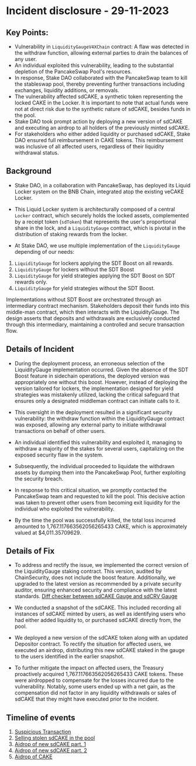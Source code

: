 # Incident disclosure - 29-11-2023

## Key Points:

- Vulnerability in `LiquidityGaugeV4XChain` contract: A flaw was detected in the withdraw function, allowing external parties to drain the balances of any user.
- An individual exploited this vulnerability, leading to the substantial depletion of the PancakeSwap Pool's resources.
- In response, Stake DAO collaborated with the PancakeSwap team to kill the stableswap pool, thereby preventing further transactions including exchanges, liquidity additions, or removals.
- The vulnerability affected sdCAKE, a synthetic token representing the locked CAKE in the Locker. It is important to note that actual funds were not at direct risk due to the synthetic nature of sdCAKE, besides funds in the pool.
- Stake DAO took prompt action by deploying a new version of sdCAKE and executing an airdrop to all holders of the previously minted sdCAKE.
- For stakeholders who either added liquidity or purchased sdCAKE, Stake DAO ensured full reimbursement in CAKE tokens. This reimbursement was inclusive of all affected users, regardless of their liquidity withdrawal status.

## Background

- Stake DAO, in a collaboration with PancakeSwap, has deployed its Liquid Locker system on the BNB Chain, integrated atop the existing veCAKE Locker.
- This Liquid Locker system is architecturally composed of a central `Locker` contract, which securely holds the locked assets, complemented by a receipt token (`sdToken`) that represents the user's proportional share in the lock, and a `LiquidityGauge` contract, which is pivotal in the distribution of staking rewards from the locker.

- At Stake DAO, we use multiple implementation of the `LiquidityGauge` depending of our needs:

 1. `LiquidityGauge` for lockers applying the SDT Boost on all rewards.
 2. `LiquidityGauge` for lockers without the SDT Boost
 3. `LiquidityGauge` for yield strategies applying the SDT Boost on SDT rewards only.
 4. `LiquidityGauge` for yield strategies without the SDT Boost.

Implementations without SDT Boost are orchestrated through an intermediary contract mechanism. Stakeholders deposit their funds into this middle-man contract, which then interacts with the LiquidityGauge. The design asserts that deposits and withdrawals are exclusively conducted through this intermediary, maintaining a controlled and secure transaction flow.

## Details of Incident

* During the deployment process, an erroneous selection of the LiquidityGauge implementation occurred. Given the absence of the SDT Boost feature in sidechain operations, the deployed version was appropriately one without this boost. However, instead of deploying the version tailored for lockers, the implementation designed for yield strategies was mistakenly utilized, lacking the critical safeguard that ensures only a designated middleman contract can initiate calls to it.

* This oversight in the deployment resulted in a significant security vulnerability: the withdraw function within the LiquidityGauge contract was exposed, allowing any external party to initiate withdrawal transactions on behalf of other users.

* An individual identified this vulnerability and exploited it, managing to withdraw a majority of the stakes for several users, capitalizing on the exposed security flaw in the system.

* Subsequently, the individual proceeded to liquidate the withdrawn assets by dumping them into the PancakeSwap Pool, further exploiting the security breach.

* In response to this critical situation, we promptly contacted the PancakeSwap team and requested to kill the pool. This decisive action was taken to prevent other users from becoming exit liquidity for the individual who exploited the vulnerability.

* By the time the pool was successfully killed, the total loss incurred amounted to 1,767.117663562056265433 CAKE, which is approximately valued at $4,011.35709629.

## Details of Fix

* To address and rectify the issue, we implemented the correct version of the LiquidityGauge staking contract. This version, audited by ChainSecurity, does not include the boost feature. Additionally, we upgraded to the latest version as recommended by a private security auditor, ensuring enhanced security and compliance with the latest standards.
[Diff checker between sdCAKE Gauge and sdCRV Gauge](https://www.diffchecker.com/9opHoszg/)

* We conducted a snapshot of the sdCAKE. This included recording all instances of sdCAKE minted by users, as well as identifying users who had either added liquidity to, or purchased sdCAKE directly from, the pool. 

* We deployed a new version of the sdCAKE token along with an updated Depositor contract. To rectify the situation for affected users, we executed an airdrop, distributing this new sdCAKE staked in the gauge to the users identified in the earlier snapshot.

* To further mitigate the impact on affected users, the Treasury proactively acquired 1,767.117663562056265433 CAKE tokens. These were airdropped to compensate for the losses incurred due to the vulnerability. Notably, some users ended up with a net gain, as the compensation did not factor in any liquidity withdrawals or sales of sdCAKE that they might have executed prior to the incident.

## Timeline of events

1. [Suspicious Transaction](https://bscscan.com/tx/0xe0fef37bb7cbc74cf7d662d7131e8ba0076711844125c093595fd13d79bb5e6d)
2. [Selling stolen sdCAKE in the pool](https://bscscan.com/tx/0x2a2c6576748bd21f9d0d3438cd732691fee3732109cd232ff6a3b6828bcd2aaf)
3. [Aidrop of new sdCAKE part. 1](https://bscscan.com/tx/0xa1bf2e56cf3ea8c6d8f69199926359f0f110e8f91168939cf1d2aad0b04f0c94)
4. [Aidrop of new sdCAKE part. 2](https://bscscan.com/tx/0x09440ae6080490de91fd373812ab38ee01076dbca39c71a5ca394cf776c4ead6)
5. [Aidrop of CAKE](https://bscscan.com/tx/0x78bb6ad2a36c09f64dbc039cc4590bb8d2d7806f710b307fd89cd31dcff8423b)
